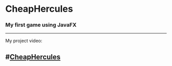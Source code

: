 # CheapHercules
### My first game using JavaFX
----------------------
My project video:
## #[CheapHercules]({https://www.facebook.com/tahsina.sheeva/videos/817319302474491} "Cheap Hercules")
